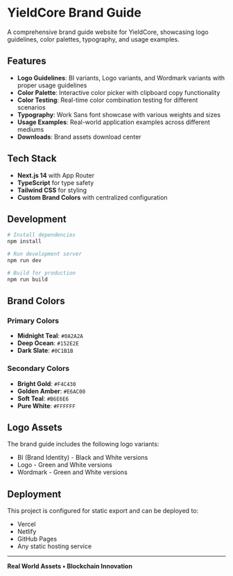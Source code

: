 # YieldCore Brand Guide

A comprehensive brand guide website for YieldCore, showcasing logo guidelines, color palettes, typography, and usage examples.

## Features

- **Logo Guidelines**: BI variants, Logo variants, and Wordmark variants with proper usage guidelines
- **Color Palette**: Interactive color picker with clipboard copy functionality
- **Color Testing**: Real-time color combination testing for different scenarios
- **Typography**: Work Sans font showcase with various weights and sizes
- **Usage Examples**: Real-world application examples across different mediums
- **Downloads**: Brand assets download center

## Tech Stack

- **Next.js 14** with App Router
- **TypeScript** for type safety
- **Tailwind CSS** for styling
- **Custom Brand Colors** with centralized configuration

## Development

```bash
# Install dependencies
npm install

# Run development server
npm run dev

# Build for production
npm run build
```

## Brand Colors

### Primary Colors
- **Midnight Teal**: `#0A2A2A`
- **Deep Ocean**: `#152E2E`
- **Dark Slate**: `#0C1B1B`

### Secondary Colors
- **Bright Gold**: `#F4C430`
- **Golden Amber**: `#E6AC00`
- **Soft Teal**: `#B6E6E6`
- **Pure White**: `#FFFFFF`

## Logo Assets

The brand guide includes the following logo variants:
- BI (Brand Identity) - Black and White versions
- Logo - Green and White versions  
- Wordmark - Green and White versions

## Deployment

This project is configured for static export and can be deployed to:
- Vercel
- Netlify
- GitHub Pages
- Any static hosting service

---

**Real World Assets • Blockchain Innovation**